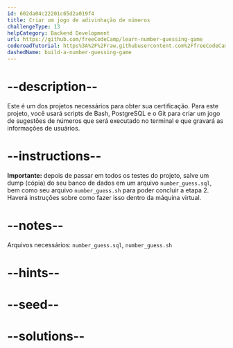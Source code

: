 ```yaml
---
id: 602da04c22201c65d2a019f4
title: Criar um jogo de adivinhação de números
challengeType: 13
helpCategory: Backend Development
url: https://github.com/freeCodeCamp/learn-number-guessing-game
coderoadTutorial: https%3A%2F%2Fraw.githubusercontent.com%2FfreeCodeCamp%2Flearn-number-guessing-game%2Fmain%2Ftutorial.json
dashedName: build-a-number-guessing-game
---
```


# --description--

Este é um dos projetos necessários para obter sua certificação. Para este projeto, você usará scripts de Bash, PostgreSQL e o Git para criar um jogo de sugestões de números que será executado no terminal e que gravará as informações de usuários.

# --instructions--

**Importante:** depois de passar em todos os testes do projeto, salve um dump (cópia) do seu banco de dados em um arquivo `number_guess.sql`, bem como seu arquivo `number_guess.sh` para poder concluir a etapa 2. Haverá instruções sobre como fazer isso dentro da máquina virtual.

# --notes--

Arquivos necessários: `number_guess.sql`, `number_guess.sh`

# --hints--

# --seed--

# --solutions--

